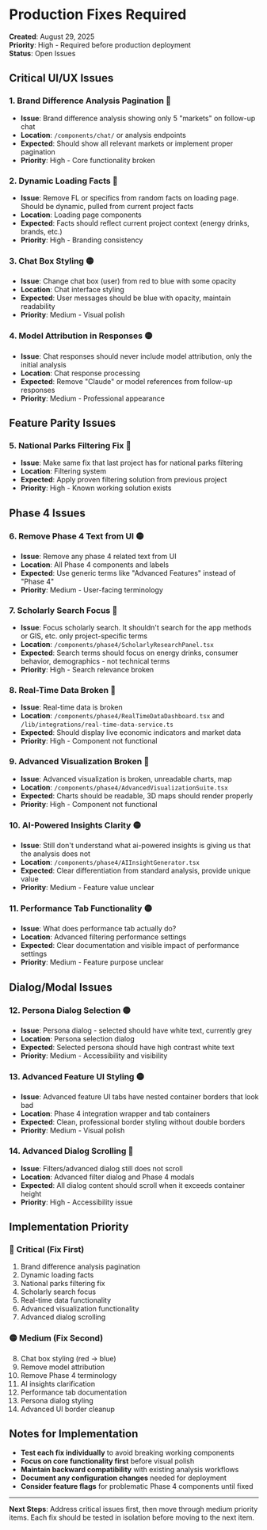 # Production Fixes Required

**Created**: August 29, 2025  
**Priority**: High - Required before production deployment  
**Status**: Open Issues  

## Critical UI/UX Issues

### 1. **Brand Difference Analysis Pagination** 🔴
- **Issue**: Brand difference analysis showing only 5 "markets" on follow-up chat
- **Location**: `/components/chat/` or analysis endpoints
- **Expected**: Should show all relevant markets or implement proper pagination
- **Priority**: High - Core functionality broken

### 2. **Dynamic Loading Facts** 🔴  
- **Issue**: Remove FL or specifics from random facts on loading page. Should be dynamic, pulled from current project facts
- **Location**: Loading page components
- **Expected**: Facts should reflect current project context (energy drinks, brands, etc.)
- **Priority**: High - Branding consistency

### 3. **Chat Box Styling** 🟡
- **Issue**: Change chat box (user) from red to blue with some opacity
- **Location**: Chat interface styling
- **Expected**: User messages should be blue with opacity, maintain readability
- **Priority**: Medium - Visual polish

### 4. **Model Attribution in Responses** 🟡
- **Issue**: Chat responses should never include model attribution, only the initial analysis
- **Location**: Chat response processing
- **Expected**: Remove "Claude" or model references from follow-up responses
- **Priority**: Medium - Professional appearance

## Feature Parity Issues

### 5. **National Parks Filtering Fix** 🔴
- **Issue**: Make same fix that last project has for national parks filtering
- **Location**: Filtering system
- **Expected**: Apply proven filtering solution from previous project
- **Priority**: High - Known working solution exists

## Phase 4 Issues

### 6. **Remove Phase 4 Text from UI** 🟡
- **Issue**: Remove any phase 4 related text from UI
- **Location**: All Phase 4 components and labels
- **Expected**: Use generic terms like "Advanced Features" instead of "Phase 4"
- **Priority**: Medium - User-facing terminology

### 7. **Scholarly Search Focus** 🔴
- **Issue**: Focus scholarly search. It shouldn't search for the app methods or GIS, etc. only project-specific terms
- **Location**: `/components/phase4/ScholarlyResearchPanel.tsx`
- **Expected**: Search terms should focus on energy drinks, consumer behavior, demographics - not technical terms
- **Priority**: High - Search relevance broken

### 8. **Real-Time Data Broken** 🔴
- **Issue**: Real-time data is broken
- **Location**: `/components/phase4/RealTimeDataDashboard.tsx` and `/lib/integrations/real-time-data-service.ts`
- **Expected**: Should display live economic indicators and market data
- **Priority**: High - Component not functional

### 9. **Advanced Visualization Broken** 🔴
- **Issue**: Advanced visualization is broken, unreadable charts, map
- **Location**: `/components/phase4/AdvancedVisualizationSuite.tsx`
- **Expected**: Charts should be readable, 3D maps should render properly
- **Priority**: High - Component not functional

### 10. **AI-Powered Insights Clarity** 🟡
- **Issue**: Still don't understand what ai-powered insights is giving us that the analysis does not
- **Location**: `/components/phase4/AIInsightGenerator.tsx`
- **Expected**: Clear differentiation from standard analysis, provide unique value
- **Priority**: Medium - Feature value unclear

### 11. **Performance Tab Functionality** 🟡
- **Issue**: What does performance tab actually do?
- **Location**: Advanced filtering performance settings
- **Expected**: Clear documentation and visible impact of performance settings
- **Priority**: Medium - Feature purpose unclear

## Dialog/Modal Issues

### 12. **Persona Dialog Selection** 🟡
- **Issue**: Persona dialog - selected should have white text, currently grey
- **Location**: Persona selection dialog
- **Expected**: Selected persona should have high contrast white text
- **Priority**: Medium - Accessibility and visibility

### 13. **Advanced Feature UI Styling** 🟡
- **Issue**: Advanced feature UI tabs have nested container borders that look bad
- **Location**: Phase 4 integration wrapper and tab containers
- **Expected**: Clean, professional border styling without double borders
- **Priority**: Medium - Visual polish

### 14. **Advanced Dialog Scrolling** 🔴
- **Issue**: Filters/advanced dialog still does not scroll
- **Location**: Advanced filter dialog and Phase 4 modals
- **Expected**: All dialog content should scroll when it exceeds container height
- **Priority**: High - Accessibility issue

## Implementation Priority

### 🔴 **Critical (Fix First)**
1. Brand difference analysis pagination
2. Dynamic loading facts  
3. National parks filtering fix
4. Scholarly search focus
5. Real-time data functionality
6. Advanced visualization functionality
7. Advanced dialog scrolling

### 🟡 **Medium (Fix Second)**  
8. Chat box styling (red → blue)
9. Remove model attribution
10. Remove Phase 4 terminology
11. AI insights clarification
12. Performance tab documentation
13. Persona dialog styling
14. Advanced UI border cleanup

## Notes for Implementation

- **Test each fix individually** to avoid breaking working components
- **Focus on core functionality first** before visual polish
- **Maintain backward compatibility** with existing analysis workflows
- **Document any configuration changes** needed for deployment
- **Consider feature flags** for problematic Phase 4 components until fixed

---

**Next Steps**: Address critical issues first, then move through medium priority items. Each fix should be tested in isolation before moving to the next item.